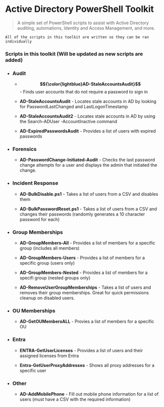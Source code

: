 
# Active Directory PowerShell Toolkit

> A simple set of PowerShell scripts to assist with Active Directory auditing, automations, Identity and Access Management, and more. 


`All of the scripts in this toolkit are written so they can be ran individually`


### Scripts in this toolkit (Will be updated as new scripts are added)


* ### Audit 

    - **$${\color{lightblue}AD-StaleAccountsAudit}$$** - Finds user accounts that do not require a password to sign in 

    - **AD-StaleAccountsAudit** - Locates stale accounts in AD by looking for PasswordLastChanged and LastLogonTimestamp

    - **AD-StaleAccountsAudit2** - Locates stale accounts in AD by using the Search-ADUser -AccountInactive command 

    - **AD-ExpiredPasswordsAudit** - Provides a list of users with expired passwords 


* ### Forensics

   - **AD-PasswordChange-Initiated-Audit** - Checks the last password change attempts for a user and displays the admin that initiated the change. 


* ### Incident Response 

    - **AD-BulkDisable.ps1** - Takes a list of users from a CSV and disables them 

    - **AD-BulkPasswordReset.ps1** - Takes a list of users from a CSV and changes their passwords (randomly generates a 10 character password for each)


* ### Group Memberships

    - **AD-GroupMembers-All** - Provides a list of members for a specific group (includes all members)

    - **AD-GroupMembers-Users** - Provides a list of members for a specific group (users only)

    - **AD-GroupMembers-Nested** - Provides a list of members for a specifi group (nested groups only)

    - **AD-RemoveUserGroupMemberships** - Takes a list of users and removes their group memberships. Great for quick permissions cleanup on disabled users. 

* ### OU Memberships

    - **AD-GetOUMembersALL** - Provies a list of members for a specific OU 


* ### Entra 

    - **ENTRA-GetUserLicenses** - Provides a list of users and their assigned licenses from Entra 

    - **Entra-GetUserProxyAddresses** - Shows all proxy addresses for a specific user 


* ### Other

    - **AD-AddMobilePhone** - Fill out mobile phone information for a list of users (must have a CSV with the required information) 



